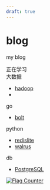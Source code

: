 ```yaml
---
draft: true
---
```

# blog
my blog

正在学习  
大数据  
- [hadoop]()
- []()

go  
- [bolt](https://github.com/boltdb/bolt)

python  
- [redislite](https://redislite.readthedocs.io/en/latest/)
- [walrus](https://walrus.readthedocs.io/en/latest/index.html)


db  
- [PostgreSQL](https://github.com/digoal/blog/blob/master/201706/20170601_02.md)
  
  

<a href="https://info.flagcounter.com/oUav"><img src="https://s04.flagcounter.com/count2/oUav/bg_FFFFFF/txt_000000/border_CCCCCC/columns_2/maxflags_10/viewers_0/labels_0/pageviews_0/flags_0/percent_0/" alt="Flag Counter" border="0"></a>